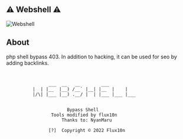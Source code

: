 ## ⚠ Webshell ⚠

![Webshell](https://github-readme-stats.vercel.app/api/pin?username=flux10n&repo=flux10n-bypass-shell&theme=dark&border_color=00ff00)

## About
php shell bypass 403. In addition to hacking, it can be used for seo by adding backlinks.
```

                
                ___  __   __        ___           
          |  | |__  |__) /__` |__| |__  |    |    
          |/\| |___ |__) .__/ |  | |___ |___ |___ 
                                       
             
                       Bypass Shell
                 Tools modified by flux10n
                     Thanks to: NyanMaru

                [?]  Copyright © 2022 Flux10n

```

